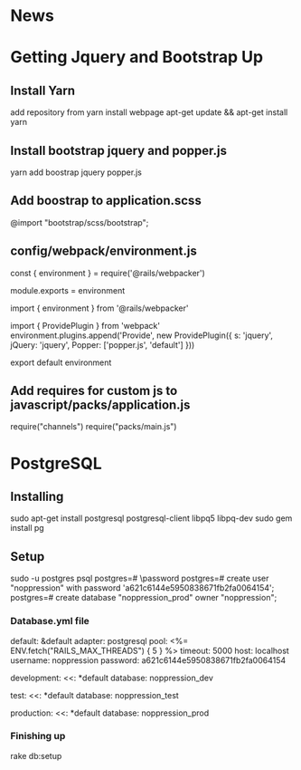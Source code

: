 # News



# Getting Jquery and Bootstrap Up

## Install Yarn

add repository from yarn install webpage
apt-get update && apt-get install yarn

## Install bootstrap jquery and popper.js

yarn add boostrap jquery popper.js

## Add boostrap to application.scss

@import "bootstrap/scss/bootstrap";

## config/webpack/environment.js

const { environment } = require('@rails/webpacker')

module.exports = environment


import { environment } from '@rails/webpacker'

import { ProvidePlugin } from 'webpack'
environment.plugins.append('Provide', 
	new ProvidePlugin({
		s: 'jquery',
		jQuery: 'jquery',
		Popper: ['popper.js', 'default']
	}))

export default environment


## Add requires for custom js to javascript/packs/application.js

require("channels")
require("packs/main.js")


# PostgreSQL 

## Installing

sudo apt-get install postgresql postgresql-client libpq5 libpq-dev
sudo gem install pg

## Setup

sudo -u postgres psql
postgres=# \password
postgres=# create user "noppression" with password 'a621c6144e5950838671fb2fa0064154';
postgres=#  create database "noppression_prod" owner "noppression"; 

### Database.yml file

default: &default
  adapter: postgresql
  pool: <%= ENV.fetch("RAILS_MAX_THREADS") { 5 } %>
  timeout: 5000
  host: localhost
  username: noppression
  password: a621c6144e5950838671fb2fa0064154

development:
  <<: *default
  database: noppression_dev


test:
  <<: *default
  database: noppression_test

production:
  <<: *default
  database: noppression_prod



### Finishing up

rake db:setup